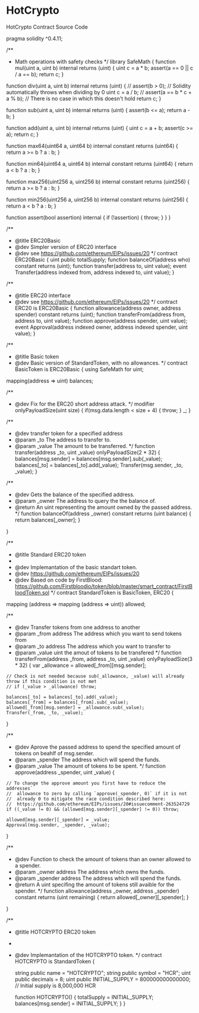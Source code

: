 # HotCrypto
HotCrypto Contract Source Code 

pragma solidity ^0.4.11;

/**
 * Math operations with safety checks
 */
library SafeMath {
  function mul(uint a, uint b) internal returns (uint) {
    uint c = a * b;
    assert(a == 0 || c / a == b);
    return c;
  }

  function div(uint a, uint b) internal returns (uint) {
    // assert(b > 0); // Solidity automatically throws when dividing by 0
    uint c = a / b;
    // assert(a == b * c + a % b); // There is no case in which this doesn't hold
    return c;
  }

  function sub(uint a, uint b) internal returns (uint) {
    assert(b <= a);
    return a - b;
  }

  function add(uint a, uint b) internal returns (uint) {
    uint c = a + b;
    assert(c >= a);
    return c;
  }

  function max64(uint64 a, uint64 b) internal constant returns (uint64) {
    return a >= b ? a : b;
  }

  function min64(uint64 a, uint64 b) internal constant returns (uint64) {
    return a < b ? a : b;
  }

  function max256(uint256 a, uint256 b) internal constant returns (uint256) {
    return a >= b ? a : b;
  }

  function min256(uint256 a, uint256 b) internal constant returns (uint256) {
    return a < b ? a : b;
  }

  function assert(bool assertion) internal {
    if (!assertion) {
      throw;
    }
  }
}

/**
 * @title ERC20Basic
 * @dev Simpler version of ERC20 interface
 * @dev see https://github.com/ethereum/EIPs/issues/20
 */
contract ERC20Basic {
  uint public totalSupply;
  function balanceOf(address who) constant returns (uint);
  function transfer(address to, uint value);
  event Transfer(address indexed from, address indexed to, uint value);
}

/**
 * @title ERC20 interface
 * @dev see https://github.com/ethereum/EIPs/issues/20
 */
contract ERC20 is ERC20Basic {
  function allowance(address owner, address spender) constant returns (uint);
  function transferFrom(address from, address to, uint value);
  function approve(address spender, uint value);
  event Approval(address indexed owner, address indexed spender, uint value);
}

/**
 * @title Basic token
 * @dev Basic version of StandardToken, with no allowances.
 */
contract BasicToken is ERC20Basic {
  using SafeMath for uint;

  mapping(address => uint) balances;

  /**
   * @dev Fix for the ERC20 short address attack.
   */
  modifier onlyPayloadSize(uint size) {
     if(msg.data.length < size + 4) {
       throw;
     }
     _;
  }

  /**
  * @dev transfer token for a specified address
  * @param _to The address to transfer to.
  * @param _value The amount to be transferred.
  */
  function transfer(address _to, uint _value) onlyPayloadSize(2 * 32) {
    balances[msg.sender] = balances[msg.sender].sub(_value);
    balances[_to] = balances[_to].add(_value);
    Transfer(msg.sender, _to, _value);
  }

  /**
  * @dev Gets the balance of the specified address.
  * @param _owner The address to query the the balance of.
  * @return An uint representing the amount owned by the passed address.
  */
  function balanceOf(address _owner) constant returns (uint balance) {
    return balances[_owner];
  }

}

/**
 * @title Standard ERC20 token
 *
 * @dev Implemantation of the basic standart token.
 * @dev https://github.com/ethereum/EIPs/issues/20
 * @dev Based on code by FirstBlood: https://github.com/Firstbloodio/token/blob/master/smart_contract/FirstBloodToken.sol
 */
contract StandardToken is BasicToken, ERC20 {

  mapping (address => mapping (address => uint)) allowed;


  /**
   * @dev Transfer tokens from one address to another
   * @param _from address The address which you want to send tokens from
   * @param _to address The address which you want to transfer to
   * @param _value uint the amout of tokens to be transfered
   */
  function transferFrom(address _from, address _to, uint _value) onlyPayloadSize(3 * 32) {
    var _allowance = allowed[_from][msg.sender];

    // Check is not needed because sub(_allowance, _value) will already throw if this condition is not met
    // if (_value > _allowance) throw;

    balances[_to] = balances[_to].add(_value);
    balances[_from] = balances[_from].sub(_value);
    allowed[_from][msg.sender] = _allowance.sub(_value);
    Transfer(_from, _to, _value);
  }

  /**
   * @dev Aprove the passed address to spend the specified amount of tokens on beahlf of msg.sender.
   * @param _spender The address which will spend the funds.
   * @param _value The amount of tokens to be spent.
   */
  function approve(address _spender, uint _value) {

    // To change the approve amount you first have to reduce the addresses`
    //  allowance to zero by calling `approve(_spender, 0)` if it is not
    //  already 0 to mitigate the race condition described here:
    //  https://github.com/ethereum/EIPs/issues/20#issuecomment-263524729
    if ((_value != 0) && (allowed[msg.sender][_spender] != 0)) throw;

    allowed[msg.sender][_spender] = _value;
    Approval(msg.sender, _spender, _value);
  }

  /**
   * @dev Function to check the amount of tokens than an owner allowed to a spender.
   * @param _owner address The address which owns the funds.
   * @param _spender address The address which will spend the funds.
   * @return A uint specifing the amount of tokens still avaible for the spender.
   */
  function allowance(address _owner, address _spender) constant returns (uint remaining) {
    return allowed[_owner][_spender];
  }

}

/**
 * @title HOTCRYPTO ERC20 token
 *
 * @dev Implemantation of the HOTCRYPTO token.
 */
contract HOTCRYPTO is StandardToken {

    string public name = "HOTCRYPTO";
    string public symbol = "HCR";
    uint public decimals = 8;
    uint public INITIAL_SUPPLY = 800000000000000; // Initial supply is 8,000,000 HCR

    function HOTCRYPTO() {
        totalSupply = INITIAL_SUPPLY;
        balances[msg.sender] = INITIAL_SUPPLY;
    }
}
